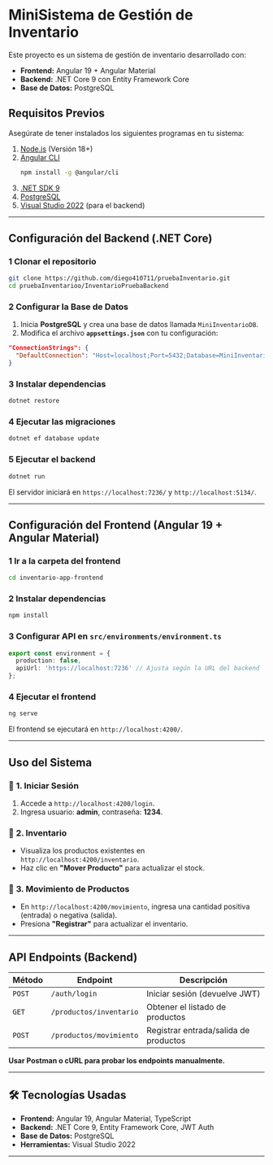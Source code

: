 #  MiniSistema de Gestión de Inventario

Este proyecto es un sistema de gestión de inventario desarrollado con:
- **Frontend:** Angular 19 + Angular Material
- **Backend:** .NET Core 9 con Entity Framework Core
- **Base de Datos:** PostgreSQL

##  Requisitos Previos

Asegúrate de tener instalados los siguientes programas en tu sistema:

1. [Node.js](https://nodejs.org/) (Versión 18+)
2. [Angular CLI](https://angular.io/cli)  
   ```sh
   npm install -g @angular/cli
   ```
3. [.NET SDK 9](https://dotnet.microsoft.com/en-us/download/dotnet/9.0)
4. [PostgreSQL](https://www.postgresql.org/download/)
5. [Visual Studio 2022](https://visualstudio.microsoft.com/es/) (para el backend)

---

##  **Configuración del Backend (.NET Core)**

### 1️ **Clonar el repositorio**
```sh
git clone https://github.com/diego410711/pruebaInventario.git
cd pruebaInventarioo/InventarioPruebaBackend
```

### 2️ **Configurar la Base de Datos**
1. Inicia **PostgreSQL** y crea una base de datos llamada `MiniInventarioDB`.
2. Modifica el archivo **`appsettings.json`** con tu configuración:

```json
"ConnectionStrings": {
  "DefaultConnection": "Host=localhost;Port=5432;Database=MiniInventarioDB;Username=postgres;Password=tu_password"
}
```

### 3️ **Instalar dependencias**
```sh
dotnet restore
```

### 4️ **Ejecutar las migraciones**
```sh
dotnet ef database update
```

### 5️ **Ejecutar el backend**
```sh
dotnet run
```
El servidor iniciará en `https://localhost:7236/` y `http://localhost:5134/`.

---

##  **Configuración del Frontend (Angular 19 + Angular Material)**

### 1️ **Ir a la carpeta del frontend**
```sh
cd inventario-app-frontend
```

### 2️ **Instalar dependencias**
```sh
npm install
```

### 3️ **Configurar API en `src/environments/environment.ts`**
```typescript
export const environment = {
  production: false,
  apiUrl: 'https://localhost:7236' // Ajusta según la URL del backend
};
```

### 4️ **Ejecutar el frontend**
```sh
ng serve
```
El frontend se ejecutará en `http://localhost:4200/`.

---

##  **Uso del Sistema**
### 🔹 **1. Iniciar Sesión**
1. Accede a `http://localhost:4200/login`.
2. Ingresa usuario: **admin**, contraseña: **1234**.

### 🔹 **2. Inventario**
- Visualiza los productos existentes en `http://localhost:4200/inventario`.
- Haz clic en **"Mover Producto"** para actualizar el stock.

### 🔹 **3. Movimiento de Productos**
- En `http://localhost:4200/movimiento`, ingresa una cantidad positiva (entrada) o negativa (salida).
- Presiona **"Registrar"** para actualizar el inventario.

---

##  **API Endpoints (Backend)**
| Método | Endpoint                | Descripción |
|--------|--------------------------|-------------|
| `POST` | `/auth/login`            | Iniciar sesión (devuelve JWT) |
| `GET`  | `/productos/inventario`  | Obtener el listado de productos |
| `POST` | `/productos/movimiento`  | Registrar entrada/salida de productos |

 **Usar Postman o cURL para probar los endpoints manualmente.**

---

## 🛠 **Tecnologías Usadas**
- **Frontend:** Angular 19, Angular Material, TypeScript
- **Backend:** .NET Core 9, Entity Framework Core, JWT Auth
- **Base de Datos:** PostgreSQL
- **Herramientas:** Visual Studio 2022

---